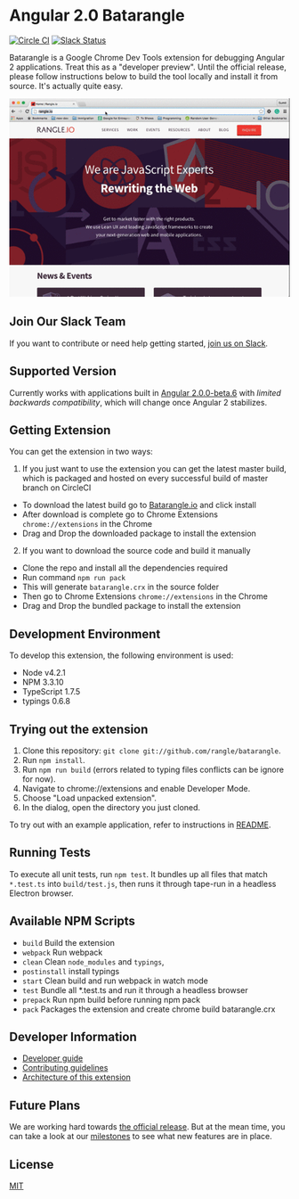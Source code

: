 # Angular 2.0 Batarangle

[![Circle CI](https://circleci.com/gh/rangle/batarangle.svg?style=svg&circle-token=7df1edad916fdc18b7bfddc60ff694871570359c)](https://circleci.com/gh/rangle/batarangle) [![Slack Status](https://batarangle-slack.herokuapp.com/badge.svg)](https://batarangle-slack.herokuapp.com)

Batarangle is a Google Chrome Dev Tools extension for debugging Angular 2 applications. Treat this as a "developer preview". Until the official release, please follow instructions below to build the tool locally and install it from source. It's actually quite easy.

![Screenshot of Batarangle](images/screenloop.gif)

## Join Our Slack Team

If you want to contribute or need help getting started, [join us on Slack](https://batarangle-slack.herokuapp.com).

## Supported Version

Currently works with applications built in [Angular 2.0.0-beta.6](https://github.com/angular/angular/blob/master/CHANGELOG.md#200-beta6-2016-02-11) with _limited backwards compatibility_, which will change once Angular 2 stabilizes. 

## Getting Extension

You can get the extension in two ways:

1. If you just want to use the extension you can get the latest master build, which is packaged and hosted on every successful build of master branch on CircleCI
 * To download the latest build go to [Batarangle.io](http://batarangle.io) and click install
 * After download is complete go to Chrome Extensions `chrome://extensions` in the Chrome
 * Drag and Drop the downloaded package to install the extension

2. If you want to download the source code and build it manually
 * Clone the repo and install all the dependencies required
 * Run command `npm run pack`
 * This will generate `batarangle.crx` in the source folder
 * Then go to Chrome Extensions `chrome://extensions` in the Chrome
 * Drag and Drop the bundled package to install the extension

## Development Environment

To develop this extension, the following environment is used:

* Node v4.2.1
* NPM 3.3.10
* TypeScript 1.7.5
* typings 0.6.8

## Trying out the extension

1. Clone this repository: `git clone git://github.com/rangle/batarangle`.
2. Run `npm install`.
3. Run `npm run build` (errors related to typing files conflicts can be ignore for now).
4. Navigate to chrome://extensions and enable Developer Mode.
5. Choose "Load unpacked extension".
6. In the dialog, open the directory you just cloned.

To try out with an example application, refer to instructions in [README](./example-apps/todo-mvc-example/README.md).

## Running Tests

To execute all unit tests, run `npm test`. It bundles up all files that match `*.test.ts` into `build/test.js`, then runs it through tape-run in a headless Electron browser.

## Available NPM Scripts

- `build` Build the extension
- `webpack` Run webpack
- `clean` Clean `node_modules` and `typings`,
- `postinstall` install typings
- `start` Clean build and run webpack in watch mode
- `test` Bundle all *.test.ts and run it through a headless browser
- `prepack` Run npm build before running npm pack
- `pack` Packages the extension and create chrome build batarangle.crx

## Developer Information

- [Developer guide](https://github.com/rangle/batarangle/wiki)
- [Contributing guidelines](CONTRIBUTING.md)
- [Architecture of this extension](./docs/ARCHITECTURE.md)

## Future Plans

We are working hard towards [the official release](https://github.com/rangle/batarangle/releases). But at the mean time, you can take a look at our [milestones](https://github.com/rangle/batarangle/milestones) to see what new features are in place.

## License
[MIT](LICENSE)
